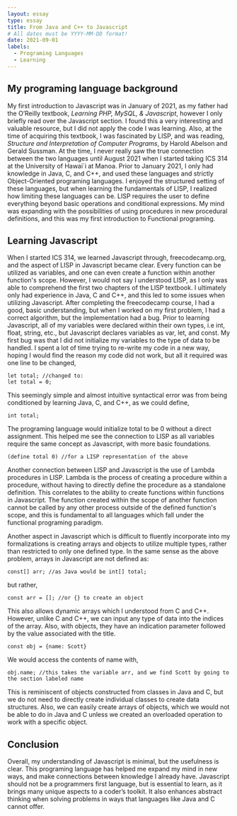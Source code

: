 ```yaml
---
layout: essay
type: essay
title: From Java and C++ to Javascript
# All dates must be YYYY-MM-DD format!
date: 2021-09-01
labels:
  - Programing Languages
  - Learning
---
```


## My programing language background

My first introduction to Javascript was in January of 2021, as my father had the O’Reilly textbook, *Learning PHP, MySQL, & Javascript*, however I only briefly read over the Javascript section. I found this a very interesting and valuable resource, but I did not apply the code I was learning. Also, at the time of acquiring this textbook, I was fascinated by LISP, and was reading, *Structure and Interpretation of Computer Programs*, by Harold Abelson and Gerald Sussman. At the time, I never really saw the true connection between the two languages until August 2021 when I started taking ICS 314 at the University of Hawai\`i at Manoa. Prior to January 2021, I only had knowledge in Java, C, and C++, and used these languages and strictly Object-Oriented programing languages. I enjoyed the structured setting of these languages, but when learning the fundamentals of LISP, I realized how limiting these languages can be. LISP requires the user to define everything beyond basic operations and conditional expressions. My mind was expanding with the possibilities of using procedures in new procedural definitions, and this was my first introduction to Functional programing.

## Learning Javascript

When I started ICS 314, we learned Javascript through, freecodecamp.org, and the aspect of LISP in Javascript became clear. Every function can be utilized as variables, and one can even create a function within another function's scope. However, I would not say I understood LISP, as I only was able to comprehend the first two chapters of the LISP textbook. I ultimately only had experience in Java, C and C++, and this led to some issues when utilizing Javascript. After completing the freecodecamp course, I had a good, basic understanding, but when I worked on my first problem, I had a correct algorithm, but the implementation had a bug. Prior to learning Javascript, all of my variables were declared within their own types, i.e int, float, string, etc., but Javascript declares variables as var, let, and const. My first bug was that I did not initialize my variables to the type of data to be handled. I spent a lot of time trying to re-write my code in a new way, hoping I would find the reason my code did not work, but all it required was one line to be changed,

```
let total; //changed to:    
let total = 0;
```

This seemingly simple and almost intuitive syntactical error was from being conditioned by learning Java, C, and C++, as we could define,

```
int total;
```

The programing language would initialize total to be 0 without a direct assignment. This helped me see the connection to LISP as all variables require the same concept as Javascript, with more basic foundations.

```
(define total 0) //for a LISP representation of the above
```

Another connection between LISP and Javascript is the use of Lambda procedures in LISP. Lambda is the process of creating a procedure within a procedure, without having to directly define the procedure as a standalone definition. This correlates to the ability to create functions within functions in Javascript. The function created within the scope of another function cannot be called by any other process outside of the defined function's scope, and this is fundamental to all languages which fall under the functional programing paradigm. 

Another aspect in Javascript which is difficult to fluently incorporate into my formalizations is creating arrays and objects to utilize multiple types, rather than restricted to only one defined type. In the same sense as the above problem, arrays in Javascript are not defined as:
  
```
const[] arr; //as Java would be int[] total;
```

but rather,

```
const arr = []; //or {} to create an object
```

This also allows dynamic arrays which I understood from C and C++. However, unlike C and C++, we can input any type of data into the indices of the array. Also, with objects, they have an indication parameter followed by the value associated with the title.

```
const obj = {name: Scott}
```

We would access the contents of name with,

```
obj.name; //this takes the variable arr, and we find Scott by going to the section labeled name
```

This is reminiscent of objects constructed from classes in Java and C, but we do not need to directly create individual classes to create data structures. Also, we can easily create arrays of objects, which we would not be able to do in Java and C unless we created an overloaded operation to work with a specific object.

## Conclusion

Overall, my understanding of Javascript is minimal, but the usefulness is clear. This programing language has helped me expand my mind in new ways, and make connections between knowledge I already have. Javascript should not be a programmers first language, but is essential to learn, as it brings many unique aspects to a coder’s toolkit. It also enhances abstract thinking when solving problems in ways that languages like Java and C cannot offer.
